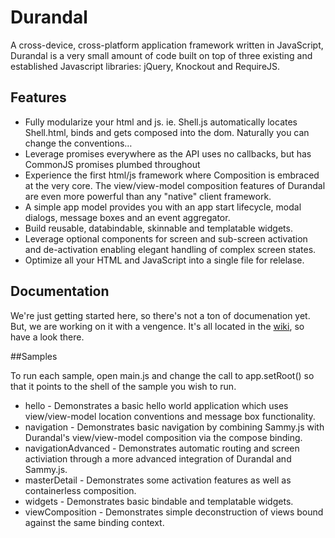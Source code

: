 # Durandal

A cross-device, cross-platform application framework written in JavaScript, Durandal is a very small amount of code built on top of three existing and established Javascript libraries: jQuery, Knockout and RequireJS. 

## Features

* Fully modularize your html and js. ie. Shell.js automatically locates Shell.html, binds and gets composed into the dom. Naturally you can change the conventions…
* Leverage promises everywhere as the API uses no callbacks, but has CommonJS promises plumbed throughout
* Experience the first html/js framework where Composition is embraced at the very core. The view/view-model composition features of Durandal are even more powerful than any "native" client framework.
* A simple app model provides you with an app start lifecycle, modal dialogs, message boxes and an event aggregator.
* Build reusable, databindable, skinnable and templatable widgets.
* Leverage optional components for screen and sub-screen activation and de-activation enabling elegant handling of complex screen states.
* Optimize all your HTML and JavaScript into a single file for relelase.

## Documentation

We're just getting started here, so there's not a ton of documenation yet. But, we are working on it with a vengence. It's all located in the [wiki](https://github.com/EisenbergEffect/Durandal/wiki), so have a look there.

##Samples

To run each sample, open main.js and change the call to app.setRoot() so that it points to the shell of the sample you wish to run.

* hello - Demonstrates a basic hello world application which uses view/view-model location conventions and message box functionality.
* navigation - Demonstrates basic navigation by combining Sammy.js with Durandal's view/view-model composition via the compose binding.
* navigationAdvanced - Demonstrates automatic routing and screen activiation through a more advanced integration of Durandal and Sammy.js.
* masterDetail - Demonstrates some activation features as well as containerless composition.
* widgets - Demonstrates basic bindable and templatable widgets.
* viewComposition - Demonstrates simple deconstruction of views bound against the same binding context.
